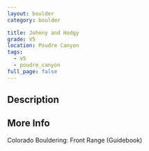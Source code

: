 ```yaml
---
layout: boulder
category: boulder

title: Johnny and Hodgy
grade: V5
location: Poudre Canyon
tags:
  - v5
  - poudre_canyon
full_page: false
---
```


## Description


## More Info
Colorado Bouldering: Front Range (Guidebook)
